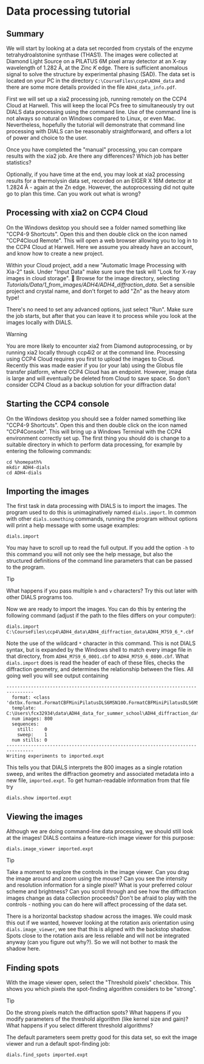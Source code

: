 # Data processing tutorial

## Summary

We will start by looking at a data set recorded from crystals of the enzyme tetrahydroalstonine synthase (THAS1). The images were collected at Diamond Light Source on a PILATUS 6M pixel array detector at an X-ray wavelength of 1.282 Å, at the Zinc _K_ edge. There is sufficient anomalous signal to solve the structure by experimental phasing (SAD). The data set is located on your PC in the directory `C:\CourseFiles\ccp4\ADH4_data` and there are some more details provided in the file `ADH4_data_info.pdf`.

First we will set up a xia2 processing job, running remotely on the CCP4 Cloud at Harwell. This will keep the local PCs free to simultaneously try out DIALS data processing using the command line. Use of the command line is not always so natural on Windows compared to Linux, or even Mac. Nevertheless, hopefully the tutorial will demonstrate that command line processing with DIALS can be reasonably straightforward, and offers a lot of power and choice to the user.

Once you have completed the "manual" processing, you can compare results with the xia2 job. Are there any differences? Which job has better statistics?

Optionally, if you have time at the end, you may look at xia2 processing results for a thermolysin data set, recorded on an EIGER X 16M detector at 1.2824 Å - again at the Zn edge. However, the autoprocessing did not quite go to plan this time. Can you work out what is wrong?

## Processing with xia2 on CCP4 Cloud

On the Windows desktop you should see a folder named something like "CCP4-9 Shortcuts". Open this and then double click on the icon named "CCP4Cloud Remote". This will open a web browser allowing you to log in to the CCP4 Cloud at Harwell. Here we assume you already have an account, and know how to create a new project.

Within your Cloud project, add a new "Automatic Image Processing with Xia-2" task. Under "Input Data" make sure sure the task will "Look for X-ray images in cloud storage". :file_folder: Browse for the image directory, selecting _Tutorials/Data/1_from_images/ADH4/ADH4_diffraction_data_. Set a sensible project and crystal name, and don't forget to add "Zn" as the heavy atom type!

There's no need to set any advanced options, just select "Run". Make sure the job starts, but after that you can leave it to process while you look at the images locally with DIALS.

> [!WARNING]
> You are more likely to encounter xia2 from Diamond autoprocessing, or by running xia2 locally through ccp4i2 or at the command line. Processing using CCP4 Cloud requires you first to upload the images to Cloud. Recently this was made easier if you (or your lab) using the Globus file transfer platform, where CCP4 Cloud has an endpoint. However, image data is large and will eventually be deleted from Cloud to save space. So don't consider CCP4 Cloud as a backup solution for your diffraction data!

## Starting the CCP4 console

On the Windows desktop you should see a folder named something like "CCP4-9 Shortcuts". Open this and then double click on the icon named "CCP4Console". This will bring up a Windows Terminal with the CCP4 environment correctly set up. The first thing you should do is change to a suitable directory in which to perform data processing, for example by entering the following commands:

```console
cd %homepath%
mkdir ADH4-dials
cd ADH4-dials
```

## Importing the images

The first task in data processing with DIALS is to import the images. The program used to do this is unimaginatively named `dials.import`. In common with other `dials.something` commands, running the program without options will print a help message with some usage examples:

```console
dials.import
```

You may have to scroll up to read the full output. If you add the option `-h` to this command you will not only see the help message, but also the structured definitions of the command line parameters that can be passed to the program.

> [!TIP]
> What happens if you pass multiple `h` and `v` characters? Try this out later with other DIALS programs too.

Now we are ready to import the images. You can do this by entering the following command (adjust if the path to the files differs on your computer):

```console
dials.import C:\CourseFiles\ccp4\ADH4_data\ADH4_diffraction_data\ADH4_M7S9_6_*.cbf
```

Note the use of the wildcard `*` character in this command. This is not DIALS syntax, but is expanded by the Windows shell to match every image file in that directory, from `ADH4_M7S9_6_0001.cbf` to `ADH4_M7S9_6_0800.cbf`. What `dials.import` does is read the header of each of these files, checks the diffraction geometry, and determines the relationship between the files. All going well you will see output containing

```
--------------------------------------------------------------------------------
  format: <class 'dxtbx.format.FormatCBFMiniPilatusDLS6MSN100.FormatCBFMiniPilatusDLS6MSN100'>
  template: C:\Users\fcx32934\data\ADH4_data_for_summer_school\ADH4_diffraction_data\ADH4_M7S9_6_####.cbf:1:800
  num images: 800
  sequences:
    still:    0
    sweep:    1
  num stills: 0
--------------------------------------------------------------------------------
Writing experiments to imported.expt
```

This tells you that DIALS interprets the 800 images as a single rotation sweep, and writes the diffraction geometry and associated metadata into a new file, `imported.expt`. To get human-readable information from that file try

```console
dials.show imported.expt
```

## Viewing the images

Although we are doing command-line data processing, we should still look at the images! DIALS contains a feature-rich image viewer for this purpose:

```console
dials.image_viewer imported.expt
```

> [!TIP]
> Take a moment to explore the controls in the image viewer. Can you drag the image around and zoom using the mouse? Can you see the intensity and resolution information for a single pixel? What is your preferred colour scheme and brightness? Can you scroll through and see how the diffraction images change as data collection proceeds? Don't be afraid to play with the controls - nothing you can do here will affect processing of the data set.

There is a horizontal backstop shadow across the images. We could mask this out if we wanted, however looking at the rotation axis orientation using `dials.image_viewer`, we see that this is aligned with the backstop shadow. Spots close to the rotation axis are less reliable and will not be integrated anyway (can you figure out why?). So we will not bother to mask the shadow here.

## Finding spots

With the image viewer open, select the "Threshold pixels" checkbox. This shows you which pixels the spot-finding algorithm considers to be "strong".

> [!TIP]
> Do the strong pixels match the diffraction spots? What happens if you modify parameters of the threshold algorithm (like kernel size and gain)? What happens if you select different threshold algorithms?

The default parameters seem pretty good for this data set, so exit the image viewer and run a default spot-finding job:

```console
dials.find_spots imported.expt
```
